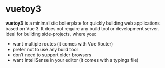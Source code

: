 # vuetoy3

**vuetoy3** is a minimalistic boilerplate for quickly building web applications based on Vue 3.
It does not require any build tool or development server.
Ideal for building side-projects, where you:

- want multiple routes (it comes with Vue Router)
- prefer not to use any build tool
- don’t need to support older browsers
- want IntelliSense in your editor (it comes with a typings file)
